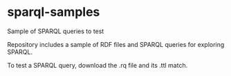 # sparql-samples
Sample of SPARQL queries to test

Repository includes a sample of RDF files and SPARQL queries for exploring SPARQL.

To test a SPARQL query, download the .rq file and its .ttl match.
